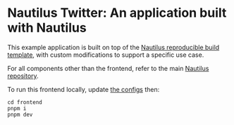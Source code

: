 # Nautilus Twitter: An application built with Nautilus

This example application is built on top of the [Nautilus reproducible build template](https://github.com/MystenLabs/nautilus), with custom modifications to support a specific use case.

For all components other than the frontend, refer to the main [Nautilus repository](https://github.com/MystenLabs/nautilus).

To run this frontend locally, update [the configs](https://github.com/MystenLabs/nautilus-twitter/blob/main/frontend/src/networkConfig.ts) then: 

```
cd frontend
pnpm i
pnpm dev
```